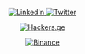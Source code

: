 <div class="icon-container">
 <p align="center">
<a href="https://www.linkedin.com/in/khetaguridimitri" target="_blank" rel="noopener noreferrer">
  <img style="max-width: 100%;" src="https://img.shields.io/badge/LinkedIn-0077B5?style=for-the-badge&logo=linkedin&logoColor=white" alt="LinkedIn">
</a>
<a href="https://www.twitter.com/xetaguridimitri" target="_blank" rel="noopener noreferrer">
  <img style="max-width: 100%;" src="https://img.shields.io/badge/Twitter-1DA1F2?style=for-the-badge&logo=twitter&logoColor=white" alt="Twitter">
</a>
</div>
   <p align="center">
<a href="https://play.google.com/store/apps/details?id=ge.hackers.hackersge" target="_blank" rel="noopener noreferrer">
  <img style="max-width: 100%;" src="https://i.giphy.com/media/bhyfesK1i5Bm4pOfXj/giphy.webp" alt="Hackers.ge">
</a>
   <p align="center">
<a href="https://accounts.binance.com/register?ref=54548622" target="_blank" rel="noopener noreferrer">
  <img style="max-width: 100%;" src="https://i.giphy.com/media/w2cs1oGwp3eN9xeuP6/giphy.webp" alt="Binance">
</a>
     </p>
